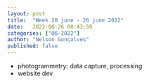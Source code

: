 ```yaml
---
layout: post
title:  "Week 20 june - 26 june 2022"
date:   2022-06-26 08:43:59
categories: ["06-2022"]
author: "Nelson Gonçalves"
published: false
---
```



* photogrammetry: data capture, processing
* website dev



